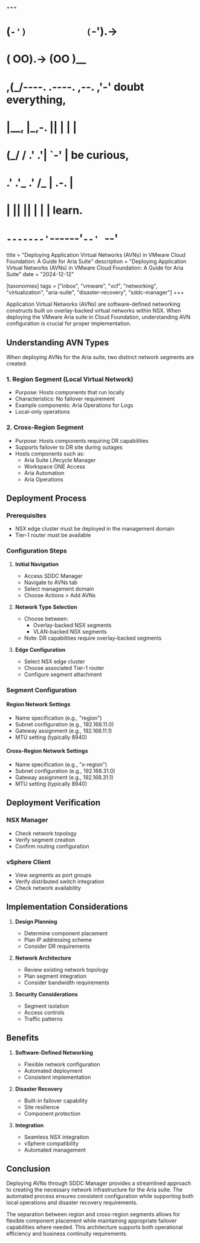 +++
#   (`-')           (`-').->
#   ( OO).->        (OO )__
# ,(_/----. .----. ,--. ,'-' doubt everything,
# |__,    |\_,-.  ||  | |  |
#  (_/   /    .' .'|  `-'  | be curious,
#  .'  .'_  .'  /_ |  .-.  |
# |       ||      ||  | |  | learn.
# `-------'`------'`--' `--'

title = "Deploying Application Virtual Networks (AVNs) in VMware Cloud Foundation: A Guide for Aria Suite"
description = "Deploying Application Virtual Networks (AVNs) in VMware Cloud Foundation: A Guide for Aria Suite"
date = "2024-12-12"

[taxonomies]
tags = ["inbox", "vmware", "vcf", "networking", "virtualization", "aria-suite", "disaster-recovery", "sddc-manager"]
+++

Application Virtual Networks (AVNs) are software-defined networking constructs built on overlay-backed virtual networks within NSX. When deploying the VMware Aria suite in Cloud Foundation, understanding AVN configuration is crucial for proper implementation.

## Understanding AVN Types

When deploying AVNs for the Aria suite, two distinct network segments are created:

### 1. Region Segment (Local Virtual Network)
- Purpose: Hosts components that run locally
- Characteristics: No failover requirement
- Example components: Aria Operations for Logs
- Local-only operations

### 2. Cross-Region Segment
- Purpose: Hosts components requiring DR capabilities
- Supports failover to DR site during outages
- Hosts components such as:
    - Aria Suite Lifecycle Manager
    - Workspace ONE Access
    - Aria Automation
    - Aria Operations

## Deployment Process

### Prerequisites
- NSX edge cluster must be deployed in the management domain
- Tier-1 router must be available

### Configuration Steps

1. **Initial Navigation**
    - Access SDDC Manager
    - Navigate to AVNs tab
    - Select management domain
    - Choose Actions > Add AVNs

2. **Network Type Selection**
    - Choose between:
        - Overlay-backed NSX segments
        - VLAN-backed NSX segments
    - Note: DR capabilities require overlay-backed segments

3. **Edge Configuration**
    - Select NSX edge cluster
    - Choose associated Tier-1 router
    - Configure segment attachment

### Segment Configuration

#### Region Network Settings
- Name specification (e.g., "region")
- Subnet configuration (e.g., 192.168.11.0)
- Gateway assignment (e.g., 192.168.11.1)
- MTU setting (typically 8940)

#### Cross-Region Network Settings
- Name specification (e.g., "x-region")
- Subnet configuration (e.g., 192.168.31.0)
- Gateway assignment (e.g., 192.168.31.1)
- MTU setting (typically 8940)

## Deployment Verification

### NSX Manager
- Check network topology
- Verify segment creation
- Confirm routing configuration

### vSphere Client
- View segments as port groups
- Verify distributed switch integration
- Check network availability

## Implementation Considerations

1. **Design Planning**
    - Determine component placement
    - Plan IP addressing scheme
    - Consider DR requirements

2. **Network Architecture**
    - Review existing network topology
    - Plan segment integration
    - Consider bandwidth requirements

3. **Security Considerations**
    - Segment isolation
    - Access controls
    - Traffic patterns

## Benefits

1. **Software-Defined Networking**
    - Flexible network configuration
    - Automated deployment
    - Consistent implementation

2. **Disaster Recovery**
    - Built-in failover capability
    - Site resilience
    - Component protection

3. **Integration**
    - Seamless NSX integration
    - vSphere compatibility
    - Automated management

## Conclusion

Deploying AVNs through SDDC Manager provides a streamlined approach to creating the necessary network infrastructure for the Aria suite. The automated process ensures consistent configuration while supporting both local operations and disaster recovery requirements.

The separation between region and cross-region segments allows for flexible component placement while maintaining appropriate failover capabilities where needed. This architecture supports both operational efficiency and business continuity requirements.
